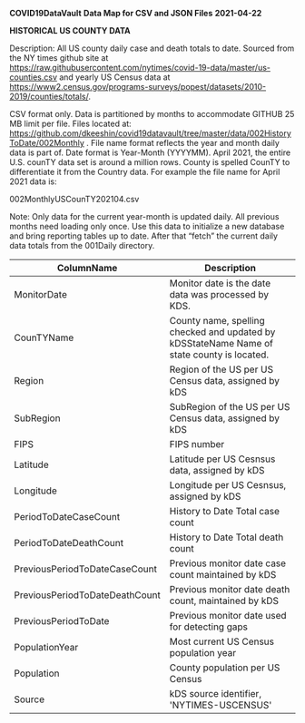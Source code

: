 __COVID19DataVault__
__Data Map for CSV and JSON Files__
__2021-04-22__

__HISTORICAL US COUNTY DATA__

Description:  All US county daily case and death totals to date.  Sourced from the NY times github site at  
https://raw.githubusercontent.com/nytimes/covid-19-data/master/us-counties.csv and yearly US Census data 
at https://www2.census.gov/programs-surveys/popest/datasets/2010-2019/counties/totals/.

CSV format only.  Data is partitioned by months to accommodate GITHUB 25 MB limit per file.    Files located at:
https://github.com/dkeeshin/covid19datavault/tree/master/data/002HistoryToDate/002Monthly . File name format reflects the year and month daily data is part of.  Date format is Year-Month (YYYYMM).  April 2021, the entire U.S. counTY data set is around a million rows. County is spelled CounTY to differentiate it from the Country data.
For example the file name for April 2021 data is:

002MonthlyUSCounTY202104.csv

Note:  Only data for the current year-month is updated daily.  All previous months need loading only once. Use this data to initialize a new database and bring reporting tables up to date.  After that “fetch” the current daily data totals from the 001Daily directory.


| ColumnName | Description |
| ---------- | ----------- |
| MonitorDate | Monitor date is the date data was processed by KDS. |
| CounTYName | County name, spelling checked and updated by kDSStateName  Name of state county is located. |
| Region | Region of the US per US Census data, assigned by kDS |
| SubRegion | SubRegion of the US per US Census data, assigned by kDS |
| FIPS | FIPS number |
| Latitude | Latitude per US Cesnsus data, assigned by kDS |
| Longitude | Longitude per US Cesnsus, assigned by kDS |
| PeriodToDateCaseCount | History to Date Total case count |
| PeriodToDateDeathCount | History to Date Total death count |
| PreviousPeriodToDateCaseCount | Previous monitor date case count maintained by kDS |
| PreviousPeriodToDateDeathCount | Previous monitor date death count, maintained by kDS |
| PreviousPeriodToDate | Previous monitor date used for detecting gaps |
| PopulationYear | Most current US Census population year |
| Population | County population per US Census |
| Source | kDS source identifier, 'NYTIMES-USCENSUS' |
